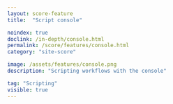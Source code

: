 ```yaml
---
layout: score-feature
title:  "Script console"

noindex: true
doclink: /in-depth/console.html
permalink: /score/features/console.html
category: "site-score"

image: /assets/features/console.png
description: "Scripting workflows with the console"

tag: "Scripting"
visible: true
---
```


